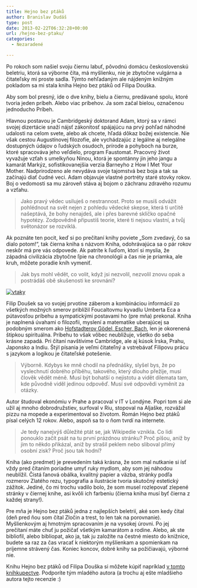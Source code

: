 ```yaml
---
title: Hejno bez ptáků
author: Branislav Dudáš
type: post
date: 2013-02-22T06:32:28+00:00
url: /hejno-bez-ptaku/
categories:
  - Nezaradené

---
```

Po rokoch som našiel svoju čiernu labuť, pôvodnú domácu československú beletriu, ktorá sa výborne číta, má myšlienku, nie je zbytočne vulgárna a čitateľsky mi proste sadla. Týmto nehľadaným ale nájdeným knižným pokladom sa mi stala kniha Hejno bez ptáků od Filipa Douška.<!--more-->

Aby som bol presný, ide o dve knihy, bielu a čiernu, predávané spolu, ktoré tvoria jeden príbeh. Alebo viac príbehov. Ja som začal bielou, označenou jednoducho Príbeh.

Hlavnou postavou je Cambridgeský doktorand Adam, ktorý sa v rámci svojej dizertácie snaží nájsť zákonitosť spájajúcu na prvý pohľad náhodné udalosti na celom svete, alebo ak chcete, hľadá dôkaz božej existencie. Nie však cestou Augustínovej filozofie, ale vychádzajúc z legálne aj nelegálne dostupných údajov o ľudských osudoch, prírode a pohyboch na burze, ktoré spracováva jeho veľdielo, program Faustomat. Pracovný život vyvažuje vzťah s umelkyňou Ninou, ktorá je spontánny jin jeho jangu a kamarát Markýz, sofistikovanejšia verzia Barneyho z How I Met Your Mother. Nadprirodzeno ale nevydáva svoje tajomstvá bez boja a tak sa začínajú diať čudné veci. Adam objavuje vlastné portréty staré stovky rokov. Boj o vedomosti sa mu zároveň stáva aj bojom o záchranu zdravého rozumu a vzťahu.

> Jako pravý vědec usiluješ o nestrannost. Proto se musíš odvážit pohlédnout na svět nejen z pohledu vědecké skepse, která ti určitě našeptává, že bohy nenajdeš, ale i přes barevné sklíčko opačné hypotézy. Zodpovědně připustíš teorie, které ti nejsou vlastní, a tvůj světonázor se rozviklá.

Ak poznáte ten pocit, keď si po prečítaní knihy poviete „Som zvedavý, čo sa dialo potom!“, tak čierna kniha s názvom Kniha, odohrávajúca sa o pár rokov neskôr má pre vás odpovede. Ak patríte k ľuďom, ktorí si myslia, že západná civilizácia zbytočne ľpie na chronológii a čas nie je priamka, ale kruh, môžete poradie kníh vymeniť.

> Jak bys mohl vědět, co volit, když jsi nezvolil, nezvolil znovu opak a postrádáš obě skušenosti ke srovnání?

[<img class="aligncenter size-full wp-image-265" alt="vtaky" src="https://i0.wp.com/www.brainspark.sk/wp-content/uploads/2013/02/vtaky1.png?resize=600%2C316" data-recalc-dims="1" />][1]

Filip Doušek sa vo svojej prvotine záberom a kombináciou informácií zo všetkých možných smerov priblížil Foucaltovmu kyvadlu Umberta Eca a pútavosťou príbehu a sympatickými postavami ho (pre mňa) prekonal. Kniha je naplnená úvahami o filozofii, myslení a matematike uberajúcej sa podobným smerom ako <a title="Gödel, Escher, Bach" href="http://www.brainspark.sk/godel-escher-bach/" target="_blank">Hofstadterov Gödel, Escher, Bach</a>, len je okorenená štipkou spirituálna. Príbehu to však vôbec neubližuje, všetko do seba krásne zapadá. Pri čítaní navštívime Cambridge, ale aj kúsok Írska, Prahu, Japonsko a Indiu. Štýl písania je veľmi čitateľný a vstrebávať Filipovu prácu s jazykom a logikou je čitateľské potešenie.

> Výborně. Kdybys ke mně chodil na přednášky, slyšel bys, že po vyslechnutí dobrého příběhu, takového, který dlouho přežije, musí člověk vědět méně. Musí být bohatší o nejistotu a vidět dilemata tam, kde původně viděl jedinou odpověď. Musí své odpovědi vуměnit za otázky.

Autor študoval ekonómiu v Prahe a pracoval v IT v Londýne. Popri tom si ale užil aj mnoho dobrodružstiev, surfoval v Riu, stopoval na Aljaške, rozvážal pizzu na mopede a experimentoval so životom. Román Hejno bez ptáků písal celých 12 rokov. Alebo, aspoň sa to o ňom tvrdí na internete.

> Je tedy nanejvýš důležité ptát se, jak Wikipedie vznikla. Co lidi ponouklo začít psát na tu první prázdnou stránku? Proč píšou, aniž by jim to někdo přikázal, aniž by strašil peklem nebo sliboval přímý osobní zisk? Proč jsou tak hodní?

Kniha (ako predmet) je prevedením taká krásna, že som mal nutkanie si ísť vždy pred čítaním poriadne umyť ruky mydlom, aby som jej náhodou neublížil. Čistá ľanová obálka, kvalitný papier a väzba, stránky podľa rozmerov Zlatého rezu, typografia a ilustrácie tvoria skutočný estetický zážitok. Jediné, čo mi trochu vadilo bolo, že som musel rozlepovať zlepené stránky v čiernej knihe, asi kvôli ich farbeniu (čierna kniha musí byť čierna z každej strany!).

Pre mňa je Hejno bez ptáků jedna z najlepších beletrií, aké som kedy čítal (deň pred ňou som čítal Zločin a trest, to len tak na porovnanie). Myšlienkovým aj hmotným spracovaním je na vysokej úrovni. Po jej prečítaní máte chuť ju požičať všetkým kamarátom a rodine. Alebo, ak ste bibliofil, alebo bibliopat, ako ja, tak ju založíte na čestné miesto do knižnice, budete sa raz za čas vracať k niektorým myšlienkam a spomienkam na príjemne strávený čas. Koniec koncov, dobré knihy sa požičiavajú, výborné nie.

Knihu Hejno bez ptáků od Filipa Douška si môžete kúpiť napríklad <a title="Hejno bez ptáků" href="http://www.martinus.sk/?uItem=136266&z=branod" target="_blank">v tomto kníhkupectve</a>. Podporíte tým mladého autora (a trochu aj ešte mladšieho autora tejto recenzie :)

 [1]: https://i0.wp.com/www.brainspark.sk/wp-content/uploads/2013/02/vtaky1.png